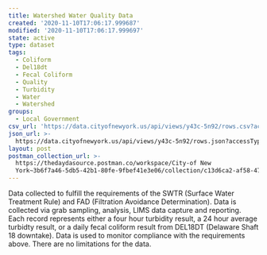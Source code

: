 ```yaml
---
title: Watershed Water Quality Data
created: '2020-11-10T17:06:17.999687'
modified: '2020-11-10T17:06:17.999697'
state: active
type: dataset
tags:
  - Coliform
  - Del18dt
  - Fecal Coliform
  - Quality
  - Turbidity
  - Water
  - Watershed
groups:
  - Local Government
csv_url: 'https://data.cityofnewyork.us/api/views/y43c-5n92/rows.csv?accessType=DOWNLOAD'
json_url: >-
  https://data.cityofnewyork.us/api/views/y43c-5n92/rows.json?accessType=DOWNLOAD
layout: post
postman_collection_url: >-
  https://thedaydasource.postman.co/workspace/City-of New
  York~3b6f7a46-5db5-42b1-80fe-9fbef41e3e06/collection/c13d6ca2-af58-471b-9fbc-f0f020cec4bd
---
```

Data collected to fulfill the requirements of the SWTR (Surface Water Treatment Rule) and FAD (Filtration Avoidance Determination).  Data is collected via grab sampling, analysis, LIMS data capture and reporting.  Each record represents either a four hour turbidity result, a 24 hour average turbidty result, or a daily fecal coliform result from DEL18DT (Delaware Shaft 18 downtake).  Data is used to monitor compliance with the requirements above.  There are no limitations for the data.
